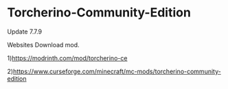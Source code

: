 ﻿# Torcherino-Community-Edition
 Update 7.7.9

Websites Download mod.

1)https://modrinth.com/mod/torcherino-ce

2)https://www.curseforge.com/minecraft/mc-mods/torcherino-community-edition
